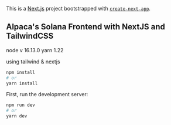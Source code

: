 This is a [Next.js](https://nextjs.org/) project bootstrapped with [`create-next-app`](https://github.com/vercel/next.js/tree/canary/packages/create-next-app).

## Alpaca's Solana Frontend with NextJS and TailwindCSS

node v 16.13.0
yarn 1.22

using tailwind & nextjs


```bash
npm install
# or
yarn install

```
First, run the development server:

```bash
npm run dev
# or
yarn dev
```
